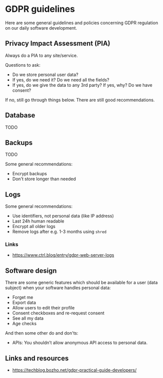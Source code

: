 # GDPR guidelines

Here are some general guidelines and policies concerning GDPR regulation on our daily software development.

## Privacy Impact Assessment (PIA)

Always do a PIA to any site/service.

Questions to ask:

- Do we store personal user data?
- If yes, do we need it? Do we need all the fields?
- If yes, do we give the data to any 3rd party? If yes, why? Do we have consent?

If no, still go through things below. There are still good recommendations.

## Database

TODO

## Backups

TODO

Some general recommendations:

- Encrypt backups
- Don't store longer than needed

## Logs

Some general recommendations:

- Use identifiers, not personal data (like IP address)
- Last 24h human readable
- Encrypt all older logs
- Remove logs after e.g. 1-3 months using `shred`

### Links

- https://www.ctrl.blog/entry/gdpr-web-server-logs

## Software design

There are some generic features which should be available for a user (data subject) when your software handles personal
data:

- Forget me
- Export data
- Allow users to edit their profile
- Consent checkboxes and re-request consent
- See all my data
- Age checks

And then some other do and don'ts:

- APIs: You shouldn’t allow anonymous API access to personal data.


## Links and resources

- https://techblog.bozho.net/gdpr-practical-guide-developers/
